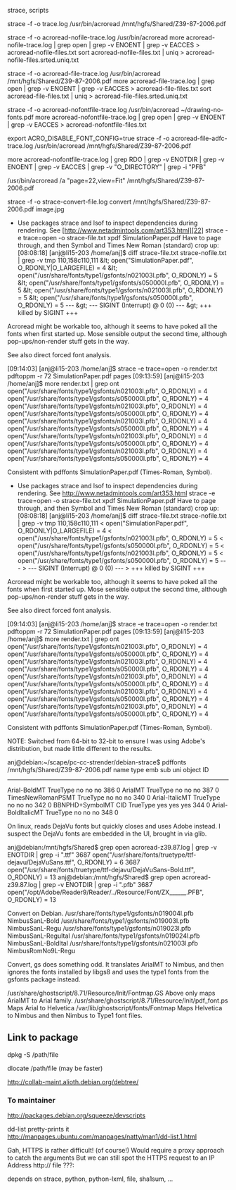 

strace, scripts

strace -f -o trace.log /usr/bin/acroread /mnt/hgfs/Shared/Z39-87-2006.pdf

strace -f -o acroread-nofile-trace.log /usr/bin/acroread
more acroread-nofile-trace.log | grep open | grep -v ENOENT | grep -v EACCES > acroread-nofile-files.txt
sort acroread-nofile-files.txt | uniq > acroread-nofile-files.srted.uniq.txt

strace -f -o acroread-file-trace.log /usr/bin/acroread /mnt/hgfs/Shared/Z39-87-2006.pdf
more acroread-file-trace.log | grep open | grep -v ENOENT | grep -v EACCES > acroread-file-files.txt
sort acroread-file-files.txt | uniq > acroread-file-files.srted.uniq.txt

strace -f -o acroread-nofontfile-trace.log /usr/bin/acroread ~/drawing-no-fonts.pdf
more acroread-nofontfile-trace.log | grep open | grep -v ENOENT | grep -v EACCES > acroread-nofontfile-files.txt

export ACRO_DISABLE_FONT_CONFIG=true
strace -f -o acroread-file-adfc-trace.log /usr/bin/acroread /mnt/hgfs/Shared/Z39-87-2006.pdf 

more acroread-nofontfile-trace.log | grep RDO | grep -v ENOTDIR | grep -v ENOENT | grep -v EACCES | grep -v "O_DIRECTORY" | grep -i "PFB"

/usr/bin/acroread /a "page=22,view=Fit" /mnt/hgfs/Shared/Z39-87-2006.pdf 

strace -f -o strace-convert-file.log convert /mnt/hgfs/Shared/Z39-87-2006.pdf image.jpg

 - Use packages strace and lsof to inspect dependencies during rendering. See [http://www.netadmintools.com/art353.html][22]  strace -e trace=open -o strace-file.txt xpdf SimulationPaper.pdf Have to page through, and then Symbol and Times New Roman (standard) crop up: [08:08:18] [anj@li15-203 /home/anj]$ diff strace-file.txt strace-nofile.txt | grep -v tmp 110,158c110,111 &amp;lt; open("SimulationPaper.pdf", O_RDONLY|O_LARGEFILE) = 4 &amp;lt; open("/usr/share/fonts/type1/gsfonts/n021003l.pfb", O_RDONLY) = 5 &amp;lt; open("/usr/share/fonts/type1/gsfonts/s050000l.pfb", O_RDONLY) = 5 &amp;lt; open("/usr/share/fonts/type1/gsfonts/n021003l.pfb", O_RDONLY) = 5 &amp;lt; open("/usr/share/fonts/type1/gsfonts/s050000l.pfb", O_RDONLY) = 5 --- &amp;gt; --- SIGINT (Interrupt) @ 0 (0) --- &amp;gt; +++ killed by SIGINT +++

Acroread might be workable too, although it seems to have poked all the fonts when first started up. Mose sensible output the second time, although pop-ups/non-render stuff gets in the way.

See also direct forced font analysis.

[09:14:03] [anj@li15-203 /home/anj]$ strace -e trace=open -o render.txt pdftoppm -r 72 SimulationPaper.pdf pages [09:13:59] [anj@li15-203 /home/anj]$ more render.txt | grep ont open("/usr/share/fonts/type1/gsfonts/n021003l.pfb", O_RDONLY) = 4 open("/usr/share/fonts/type1/gsfonts/s050000l.pfb", O_RDONLY) = 4 open("/usr/share/fonts/type1/gsfonts/n021003l.pfb", O_RDONLY) = 4 open("/usr/share/fonts/type1/gsfonts/s050000l.pfb", O_RDONLY) = 4 open("/usr/share/fonts/type1/gsfonts/n021003l.pfb", O_RDONLY) = 4 open("/usr/share/fonts/type1/gsfonts/s050000l.pfb", O_RDONLY) = 4 open("/usr/share/fonts/type1/gsfonts/n021003l.pfb", O_RDONLY) = 4 open("/usr/share/fonts/type1/gsfonts/s050000l.pfb", O_RDONLY) = 4 open("/usr/share/fonts/type1/gsfonts/n021003l.pfb", O_RDONLY) = 4 open("/usr/share/fonts/type1/gsfonts/s050000l.pfb", O_RDONLY) = 4

Consistent with pdffonts SimulationPaper.pdf (Times-Roman, Symbol).


* Use packages strace and lsof to inspect dependencies during rendering. See http://www.netadmintools.com/art353.html strace -e trace=open -o strace-file.txt xpdf SimulationPaper.pdf Have to page through, and then Symbol and Times New Roman (standard) crop up: [08:08:18] [anj@li15-203 /home/anj]$ diff strace-file.txt strace-nofile.txt | grep -v tmp 110,158c110,111 &lt; open("SimulationPaper.pdf", O_RDONLY|O_LARGEFILE) = 4 &lt; open("/usr/share/fonts/type1/gsfonts/n021003l.pfb", O_RDONLY) = 5 &lt; open("/usr/share/fonts/type1/gsfonts/s050000l.pfb", O_RDONLY) = 5 &lt; open("/usr/share/fonts/type1/gsfonts/n021003l.pfb", O_RDONLY) = 5 &lt; open("/usr/share/fonts/type1/gsfonts/s050000l.pfb", O_RDONLY) = 5 --- &gt; --- SIGINT (Interrupt) @ 0 (0) --- &gt; +++ killed by SIGINT +++

Acroread might be workable too, although it seems to have poked all the fonts when first started up. Mose sensible output the second time, although pop-ups/non-render stuff gets in the way.

See also direct forced font analysis.

[09:14:03] [anj@li15-203 /home/anj]$ strace -e trace=open -o render.txt pdftoppm -r 72 SimulationPaper.pdf pages [09:13:59] [anj@li15-203 /home/anj]$ more render.txt | grep ont open("/usr/share/fonts/type1/gsfonts/n021003l.pfb", O_RDONLY) = 4 open("/usr/share/fonts/type1/gsfonts/s050000l.pfb", O_RDONLY) = 4 open("/usr/share/fonts/type1/gsfonts/n021003l.pfb", O_RDONLY) = 4 open("/usr/share/fonts/type1/gsfonts/s050000l.pfb", O_RDONLY) = 4 open("/usr/share/fonts/type1/gsfonts/n021003l.pfb", O_RDONLY) = 4 open("/usr/share/fonts/type1/gsfonts/s050000l.pfb", O_RDONLY) = 4 open("/usr/share/fonts/type1/gsfonts/n021003l.pfb", O_RDONLY) = 4 open("/usr/share/fonts/type1/gsfonts/s050000l.pfb", O_RDONLY) = 4 open("/usr/share/fonts/type1/gsfonts/n021003l.pfb", O_RDONLY) = 4 open("/usr/share/fonts/type1/gsfonts/s050000l.pfb", O_RDONLY) = 4

Consistent with pdffonts SimulationPaper.pdf (Times-Roman, Symbol).

NOTE: Switched from 64-bit to 32-bit to ensure I was using Adobe's distribution, but made little different to the results.

anj@debian:~/scape/pc-cc-strender/debian-strace$ pdffonts /mnt/hgfs/Shared/Z39-87-2006.pdf 
name                                 type              emb sub uni object ID
------------------------------------ ----------------- --- --- --- ---------
Arial-BoldMT                         TrueType          no  no  no     386  0
ArialMT                              TrueType          no  no  no     387  0
TimesNewRomanPSMT                    TrueType          no  no  no     340  0
Arial-ItalicMT                       TrueType          no  no  no     342  0
BBNPHD+SymbolMT                      CID TrueType      yes yes yes    344  0
Arial-BoldItalicMT                   TrueType          no  no  no     348  0

On linux, reads DejaVu fonts but quickly closes and uses Adobe instead. I suspect the DejaVu fonts are embedded in the UI, brought in via glib.

anj@debian:/mnt/hgfs/Shared$ grep open acroread-z39.87.log | grep -v ENOTDIR | grep -i "\.ttf"
3687  open("/usr/share/fonts/truetype/ttf-dejavu/DejaVuSans.ttf", O_RDONLY) = 6
3687  open("/usr/share/fonts/truetype/ttf-dejavu/DejaVuSans-Bold.ttf", O_RDONLY) = 13
anj@debian:/mnt/hgfs/Shared$ grep open acroread-z39.87.log | grep -v ENOTDIR | grep -i "\.pfb"
3687  open("/opt/Adobe/Reader9/Reader/../Resource/Font/ZX______.PFB", O_RDONLY) = 13


Convert on Debian.
/usr/share/fonts/type1/gsfonts/n019004l.pfb NimbusSanL-Bold
/usr/share/fonts/type1/gsfonts/n019003l.pfb NimbusSanL-Regu
/usr/share/fonts/type1/gsfonts/n019023l.pfb NimbusSanL-ReguItal
/usr/share/fonts/type1/gsfonts/n019024l.pfb NimbusSanL-BoldItal
/usr/share/fonts/type1/gsfonts/n021003l.pfb NimbusRomNo9L-Regu

Convert, gs does something odd. It translates ArialMT to Nimbus, and then ignores the fonts installed by libgs8 and uses the type1 fonts from the gsfonts package instead.

/usr/share/ghostscript/8.71/Resource/Init/Fontmap.GS
Above only maps ArialMT to Arial family.
/usr/share/ghostscript/8.71/Resource/Init/pdf_font.ps
Maps Arial to Helvetica
/var/lib/ghostscript/fonts/Fontmap
Maps Helvetica to Nimbus and then Nimbus to Type1 font files.

Link to package
---------------
dpkg -S /path/file

dlocate /path/file (may be faster)

http://collab-maint.alioth.debian.org/debtree/

### To maintainer ###
http://packages.debian.org/squeeze/devscripts

dd-list pretty-prints it
http://manpages.ubuntu.com/manpages/natty/man1/dd-list.1.html

Gah, HTTPS is rather difficult! (of course!)
Would require a proxy approach to catch the arguments
But we can still spot the HTTPS request to an IP Address
<connect host="" port="" portProtocol="HTTP">
  <resource>http://</resource>
</connect>
<open mode="read">file</file>
???:

depends on strace, python, python-lxml, file, sha1sum, ...


